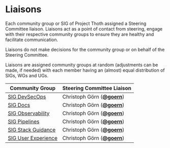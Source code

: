 <!---
This is an autogenerated file!

Please do not edit this file directly, but instead make changes to the
sigs.yaml file in the project root.

To understand how this file is generated, see https://git.k8s.io/community/generator/README.md

for Thoth we use `podman run --rm -e WHAT -e GO111MODULE=on -e GOPROXY -v $(pwd):/go/src/app:Z golang:1.12 make -C /go/src/app generate`

--->

# Liaisons

Each community group or SIG of Project Thoth assigned a Steering Committee
liaison. Liaisons act as a point of contact from steering, engage with
their respective community groups to ensure they are healthy and
facilitate communication.

Liaisons do not make decisions for the community group or on behalf of
the Steering Committee.

Liaisons are assigned community groups at random (adjustments can be
made, if needed) with each member having an (almost) equal distribution
of SIGs, WGs and UGs.

| Community Group            | Steering Committee Liaison |
| -------------------------- | -------------------------- |
| [SIG DevSecOps](sig-devsecops/README.md) | Christoph Görn (**[@goern](https://github.com/goern)**) |
| [SIG Docs](sig-docs/README.md) | Christoph Görn (**[@goern](https://github.com/goern)**) |
| [SIG Observability](sig-observability/README.md) | Christoph Görn (**[@goern](https://github.com/goern)**) |
| [SIG Pipelines](sig-pipelines/README.md) | Christoph Görn (**[@goern](https://github.com/goern)**) |
| [SIG Stack Guidance](sig-stack-guidance/README.md) | Christoph Görn (**[@goern](https://github.com/goern)**) |
| [SIG User Experience](sig-user-experience/README.md) | Christoph Görn (**[@goern](https://github.com/goern)**) |
<!-- BEGIN CUSTOM CONTENT -->

<!-- END CUSTOM CONTENT -->
